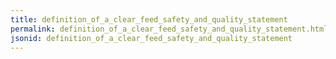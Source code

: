 ```yaml
---
title: definition_of_a_clear_feed_safety_and_quality_statement
permalink: definition_of_a_clear_feed_safety_and_quality_statement.html
jsonid: definition_of_a_clear_feed_safety_and_quality_statement
---
```

